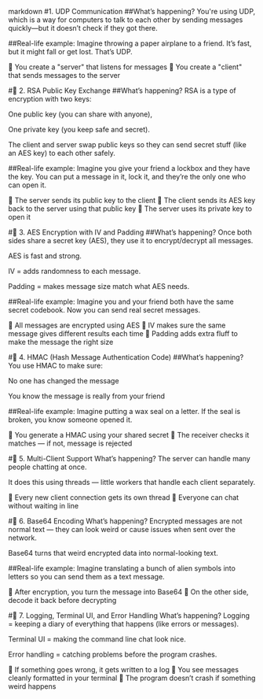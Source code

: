 markdown
#1. UDP Communication
##What’s happening?
You're using UDP, which is a way for computers to talk to each other by sending messages quickly—but it doesn’t check if they got there.

##Real-life example:
Imagine throwing a paper airplane to a friend. It’s fast, but it might fall or get lost. That’s UDP.

📌 You create a "server" that listens for messages
📌 You create a "client" that sends messages to the server

#🔹 2. RSA Public Key Exchange
##What’s happening?
RSA is a type of encryption with two keys:

One public key (you can share with anyone),

One private key (you keep safe and secret).

The client and server swap public keys so they can send secret stuff (like an AES key) to each other safely.

##Real-life example:
Imagine you give your friend a lockbox and they have the key. You can put a message in it, lock it, and they’re the only one who can open it.

📌 The server sends its public key to the client
📌 The client sends its AES key back to the server using that public key
📌 The server uses its private key to open it

#🔹 3. AES Encryption with IV and Padding
##What’s happening?
Once both sides share a secret key (AES), they use it to encrypt/decrypt all messages.

AES is fast and strong.

IV = adds randomness to each message.

Padding = makes message size match what AES needs.

##Real-life example:
Imagine you and your friend both have the same secret codebook. Now you can send real secret messages.

📌 All messages are encrypted using AES
📌 IV makes sure the same message gives different results each time
📌 Padding adds extra fluff to make the message the right size

#🔹 4. HMAC (Hash Message Authentication Code)
##What’s happening?
You use HMAC to make sure:

No one has changed the message

You know the message is really from your friend

##Real-life example:
Imagine putting a wax seal on a letter. If the seal is broken, you know someone opened it.

📌 You generate a HMAC using your shared secret
📌 The receiver checks it matches — if not, message is rejected

#🔹 5. Multi-Client Support
What’s happening?
The server can handle many people chatting at once.

It does this using threads — little workers that handle each client separately.

📌 Every new client connection gets its own thread
📌 Everyone can chat without waiting in line

#🔹 6. Base64 Encoding
What’s happening?
Encrypted messages are not normal text — they can look weird or cause issues when sent over the network.

Base64 turns that weird encrypted data into normal-looking text.

##Real-life example:
Imagine translating a bunch of alien symbols into letters so you can send them as a text message.

📌 After encryption, you turn the message into Base64
📌 On the other side, decode it back before decrypting

#🔹 7. Logging, Terminal UI, and Error Handling
What’s happening?
Logging = keeping a diary of everything that happens (like errors or messages).

Terminal UI = making the command line chat look nice.

Error handling = catching problems before the program crashes.

📌 If something goes wrong, it gets written to a log
📌 You see messages cleanly formatted in your terminal
📌 The program doesn’t crash if something weird happens

